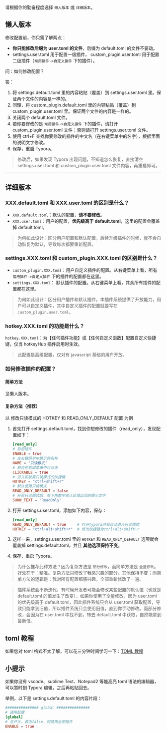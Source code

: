 请根据你的勤奋程度选择 `懒人版本` 或 `详细版本`。



## 懒人版本

修改配置前，你只需了解两点：

- **你只能修改后缀为 user.toml 的文件**，后缀为 default.toml 的文件不要动。
- settings.user.toml 用于配置一级插件， custom_plugin.user.toml 用于配置二级插件（`常用插件->自定义插件` 下的插件）。



问：如何修改配置？

答：

1. 将 settings.default.toml 里的内容粘贴（覆盖）到 settings.user.toml 里。保证两个文件的内容是一样的。
2. 同理，将 custom_plugin.default.toml 里的内容粘贴（覆盖）到 custom_plugin.user.toml 里。保证两个文件的内容是一样的。
3. 关闭两个 default.toml 文件。
4. 若你要修改的是 `常用插件->自定义插件` 下的插件，请打开  custom_plugin.user.toml 文件；否则请打开 settings.user.toml 文件。
5. 使用 ctrl+F 查找你要修改的插件的中文名（在右键菜单中的名字），根据里面的说明文字修改。
6. 保存，重启 Typora。

> 修改后，如果发现 Typora 出现问题，不知道怎么恢复，直接清空 settings.user.toml 和 custom_plugin.user.toml 文件内容，再重启即可。



----



## 详细版本

### XXX.default.toml 和 XXX.user.toml 的区别是什么？

- `XXX.default.toml`：默认的配置，**请不要修改**。
- `XXX.user.toml`：用户的配置，**优先级高于 default.toml**，这里的配置会覆盖掉 default.toml。

> 为何如此设计：区分用户配置和默认配置，后续升级插件的时候，就不会自动恢复为默认，导致每次都要重新配置。




### settings.XXX.toml 和 custom_plugin.XXX.toml 的区别是什么？
- `custom_plugin.XXX.toml`：用户自定义插件的配置。从右键菜单上看，所有 `常用插件->自定义插件` 下的插件的配置都在这里。
- `settings.XXX.toml`： 默认插件的配置。从右键菜单上看，其余所有插件的配置都在这里。

> 为何如此设计：区分用户插件和默认插件。本插件系统提供了开放能力，用户可以自定义插件，其中自定义插件的配置就要写在 `custom_plugin.user.toml`。



### hotkey.XXX.toml 的功能是什么？

`hotkey.XXX.toml`：为【任何插件功能】或【任何自定义函数】配置自定义快捷键，仅当 hotkeyHub 插件启用时生效。

> 此配置是高级配置，仅对有 javascript 基础的用户开放。



### 如何修改插件的配置？

#### 简单方法

见懒人版本。



#### 复杂方法（推荐）

以 修改只读模式的 HOTKEY 和 READ_ONLY_DEFAULT 配置 为例
1. 首先打开 settings.default.toml，找到你想修改的插件（read_only），发现配置如下：

   ```toml
   [read_only]
   # 启用插件
   ENABLE = true
   # 在右键菜单中展示的名称
   NAME = "只读模式"
   # 是否在右键菜单中可点击
   CLICKABLE = true
   # 进入和脱离只读模式的快捷键
   HOTKEY = "ctrl+shift+r"
   # 默认使用只读模式
   READ_ONLY_DEFAULT = false
   # 开启只读模式后，右下角数字统计区域出现的提示文字
   SHOW_TEXT = "ReadOnly"
   ```

2. 打开 settings.user.toml，添加如下内容，保存：

   ```toml
   [read_only]
   READ_ONLY_DEFAULT = true     # 打开Typora时会自动进入只读模式
   HOTKEY = "ctrl+alt+shift+r"  # 修改快捷键为ctrl+alt+shift+r
   ```

3. 这样一来，settings.user.toml 里的 `HOTKEY` 和 `READ_ONLY_DEFAULT` 选项就会覆盖掉 settings.default.toml，并且 **其他选项保持不变**。

4. 保存，重启 Typora。

> 为什么推荐此种方法？因为复杂方法是 `部分修改`，而简单方法是 `全量修改`。好处在于：精准。复杂方法只修改了我感兴趣的部分，其他保持不变；而简单方法的逻辑是：我对所有配置都感兴趣，全部重新修改了一遍。

> 插件系统会不断迭代，有时候开发者可能会修改某些配置的默认值（也就是 default.toml 的值发生了改变），如果你使用了全量修改，因为 user.toml 的优先级高于 default.toml，因此插件系统只会从 user.toml 获取配置，导致只能拿到旧值，所以插件系统只会使用旧值，直到你手动修改。而部分修改，会因为在 user.toml 中找不到，转去 default.toml 中获取，自然能拿到最新值。



## toml 教程

如果您对 toml 格式不太了解，可以花三分钟时间学习一下：[TOML 教程](https://toml.io/cn/v1.0.0)



## 小提示

如果你没有 vscode、sublime Text、Notepad2 等能高亮 toml 语法的编辑器，可以暂时到 Typora 编辑，之后再粘贴回去。

举例，以下是 settings.default.toml 的内容片段：

```toml
############### global ###############
# 通用配置
[global]
# 总开关，若为false，则禁用全部插件
ENABLE = true
```

